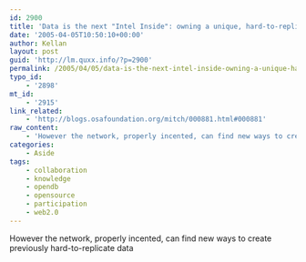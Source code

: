 ```yaml
---
id: 2900
title: 'Data is the next "Intel Inside": owning a unique, hard-to-replicate data source as a competitive advantage'
date: '2005-04-05T10:50:10+00:00'
author: Kellan
layout: post
guid: 'http://lm.quxx.info/?p=2900'
permalink: /2005/04/05/data-is-the-next-intel-inside-owning-a-unique-hard-to-replicate-data-source-as-a-competitive-advantage/
typo_id:
    - '2898'
mt_id:
    - '2915'
link_related:
    - 'http://blogs.osafoundation.org/mitch/000881.html#000881'
raw_content:
    - 'However the network, properly incented, can find new ways to create previously hard-to-replicate data'
categories:
    - Aside
tags:
    - collaboration
    - knowledge
    - opendb
    - opensource
    - participation
    - web2.0
---
```


However the network, properly incented, can find new ways to create previously hard-to-replicate data